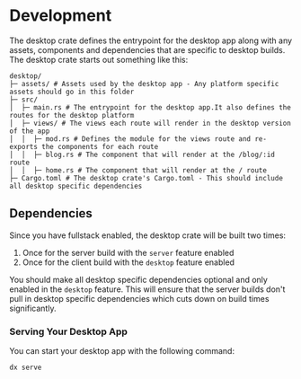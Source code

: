# Development

The desktop crate defines the entrypoint for the desktop app along with any assets, components and dependencies that are specific to desktop builds. The desktop crate starts out something like this:

```
desktop/
├─ assets/ # Assets used by the desktop app - Any platform specific assets should go in this folder
├─ src/
│  ├─ main.rs # The entrypoint for the desktop app.It also defines the routes for the desktop platform
│  ├─ views/ # The views each route will render in the desktop version of the app
│  │  ├─ mod.rs # Defines the module for the views route and re-exports the components for each route
│  │  ├─ blog.rs # The component that will render at the /blog/:id route
│  │  ├─ home.rs # The component that will render at the / route
├─ Cargo.toml # The desktop crate's Cargo.toml - This should include all desktop specific dependencies
```

## Dependencies
Since you have fullstack enabled, the desktop crate will be built two times:
1. Once for the server build with the `server` feature enabled
2. Once for the client build with the `desktop` feature enabled

You should make all desktop specific dependencies optional and only enabled in the `desktop` feature. This will ensure that the server builds don't pull in desktop specific dependencies which cuts down on build times significantly.

### Serving Your Desktop App

You can start your desktop app with the following command:

```bash
dx serve
```
